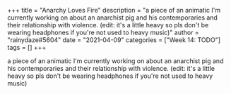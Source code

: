 +++
title = "Anarchy Loves Fire"
description = "a piece of an animatic I'm currently working on about an anarchist pig and his contemporaries and their relationship with violence. (edit: it's a little heavy so pls don't be wearing headphones if you're not used to heavy music)"
author = "rainydaze#5604"
date = "2021-04-09"
categories = ["Week 14: TODO"]
tags = []
+++

a piece of an animatic I'm currently working on about an anarchist pig and his contemporaries and their relationship with violence. (edit: it's a little heavy so pls don't be wearing headphones if you're not used to heavy music)
